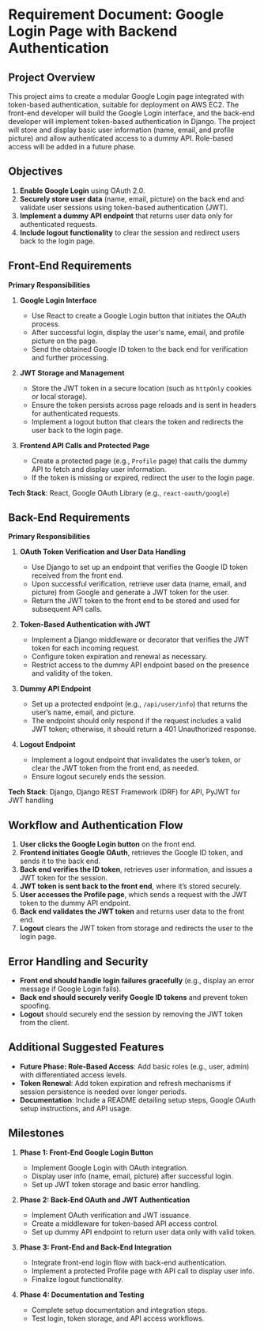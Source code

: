 # Requirement Document: Google Login Page with Backend Authentication

## Project Overview

This project aims to create a modular Google Login page integrated with token-based authentication, suitable for deployment on AWS EC2. The front-end developer will build the Google Login interface, and the back-end developer will implement token-based authentication in Django. The project will store and display basic user information (name, email, and profile picture) and allow authenticated access to a dummy API. Role-based access will be added in a future phase.

## Objectives

1. **Enable Google Login** using OAuth 2.0.
2. **Securely store user data** (name, email, picture) on the back end and validate user sessions using token-based authentication (JWT).
3. **Implement a dummy API endpoint** that returns user data only for authenticated requests.
4. **Include logout functionality** to clear the session and redirect users back to the login page.

## Front-End Requirements

**Primary Responsibilities**

1. **Google Login Interface**
   - Use React to create a Google Login button that initiates the OAuth process.
   - After successful login, display the user's name, email, and profile picture on the page.
   - Send the obtained Google ID token to the back end for verification and further processing.

2. **JWT Storage and Management**
   - Store the JWT token in a secure location (such as `httpOnly` cookies or local storage).
   - Ensure the token persists across page reloads and is sent in headers for authenticated requests.
   - Implement a logout button that clears the token and redirects the user back to the login page.

3. **Frontend API Calls and Protected Page**
   - Create a protected page (e.g., `Profile` page) that calls the dummy API to fetch and display user information.
   - If the token is missing or expired, redirect the user to the login page.

**Tech Stack**: React, Google OAuth Library (e.g., `react-oauth/google`)

## Back-End Requirements

**Primary Responsibilities**

1. **OAuth Token Verification and User Data Handling**
   - Use Django to set up an endpoint that verifies the Google ID token received from the front end.
   - Upon successful verification, retrieve user data (name, email, and picture) from Google and generate a JWT token for the user.
   - Return the JWT token to the front end to be stored and used for subsequent API calls.

2. **Token-Based Authentication with JWT**
   - Implement a Django middleware or decorator that verifies the JWT token for each incoming request.
   - Configure token expiration and renewal as necessary.
   - Restrict access to the dummy API endpoint based on the presence and validity of the token.

3. **Dummy API Endpoint**
   - Set up a protected endpoint (e.g., `/api/user/info`) that returns the user’s name, email, and picture.
   - The endpoint should only respond if the request includes a valid JWT token; otherwise, it should return a 401 Unauthorized response.

4. **Logout Endpoint**
   - Implement a logout endpoint that invalidates the user’s token, or clear the JWT token from the front end, as needed.
   - Ensure logout securely ends the session.

**Tech Stack**: Django, Django REST Framework (DRF) for API, PyJWT for JWT handling

## Workflow and Authentication Flow

1. **User clicks the Google Login button** on the front end.
2. **Frontend initiates Google OAuth**, retrieves the Google ID token, and sends it to the back end.
3. **Back end verifies the ID token**, retrieves user information, and issues a JWT token for the session.
4. **JWT token is sent back to the front end**, where it’s stored securely.
5. **User accesses the Profile page**, which sends a request with the JWT token to the dummy API endpoint.
6. **Back end validates the JWT token** and returns user data to the front end.
7. **Logout** clears the JWT token from storage and redirects the user to the login page.

## Error Handling and Security

- **Front end should handle login failures gracefully** (e.g., display an error message if Google Login fails).
- **Back end should securely verify Google ID tokens** and prevent token spoofing.
- **Logout** should securely end the session by removing the JWT token from the client.

## Additional Suggested Features

- **Future Phase: Role-Based Access**: Add basic roles (e.g., user, admin) with differentiated access levels.
- **Token Renewal**: Add token expiration and refresh mechanisms if session persistence is needed over longer periods.
- **Documentation**: Include a README detailing setup steps, Google OAuth setup instructions, and API usage.

## Milestones

1. **Phase 1: Front-End Google Login Button**
   - Implement Google Login with OAuth integration.
   - Display user info (name, email, picture) after successful login.
   - Set up JWT token storage and basic error handling.

2. **Phase 2: Back-End OAuth and JWT Authentication**
   - Implement OAuth verification and JWT issuance.
   - Create a middleware for token-based API access control.
   - Set up dummy API endpoint to return user data only with valid token.

3. **Phase 3: Front-End and Back-End Integration**
   - Integrate front-end login flow with back-end authentication.
   - Implement a protected Profile page with API call to display user info.
   - Finalize logout functionality.

4. **Phase 4: Documentation and Testing**
   - Complete setup documentation and integration steps.
   - Test login, token storage, and API access workflows.

